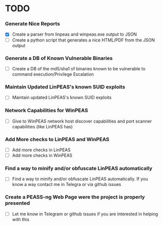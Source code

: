 # TODO

### Generate Nice Reports
- [x] Create a parser from linpeas and winpeas.exe output to JSON 
- [ ] Create a python script that generates a nice HTML/PDF from the JSON output

### Generate a DB of Known Vulnerable Binaries
- [ ] Create a DB of the md5/sha1 of binaries known to be vulnerable to command execution/Privilege Escalation

### Maintain Updated LinPEAS's known SUID exploits 
- [ ] Maintain updated LinPEAS's known SUID exploits 

### Network Capabilities for WinPEAS
- [ ] Give to WinPEAS network host discover capabilities and port scanner capabilities (like LinPEAS has)

### Add More checks to LinPEAS and WinPEAS
- [ ] Add more checks in LinPEAS
- [ ] Add more checks in WinPEAS

### Find a way to minify and/or obfuscate LinPEAS automatically
- [ ] Find a way to minify and/or obfuscate LinPEAS automatically. If you know a way contact me in Telegra or via github issues

### Create a PEASS-ng Web Page were the project is properly presented
- [ ] Let me know in Telegram or github issues if you are interested in helping with this
